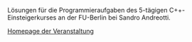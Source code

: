 Lösungen für die Programmieraufgaben des 5-tägigen C++-Einsteigerkurses an der FU-Berlin bei Sandro Andreotti.

[Homepage der Veranstaltung](http://www.mi.fu-berlin.de/en/inf/groups/abi/lectures_current/K_CPP_Intro/index.html)